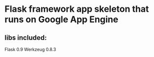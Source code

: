 
Flask framework app skeleton that runs on Google App Engine
==========================================================

libs included:
--------------
Flask 0.9
Werkzeug 0.8.3
